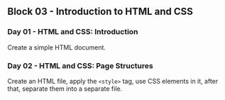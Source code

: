 ## Block 03 - Introduction to HTML and CSS

### Day 01 - HTML and CSS: Introduction
Create a simple HTML document.

### Day 02 - HTML and CSS: Page Structures 
Create an HTML file, apply the `<style>` tag, use CSS elements in it, after that, separate them into a separate file.